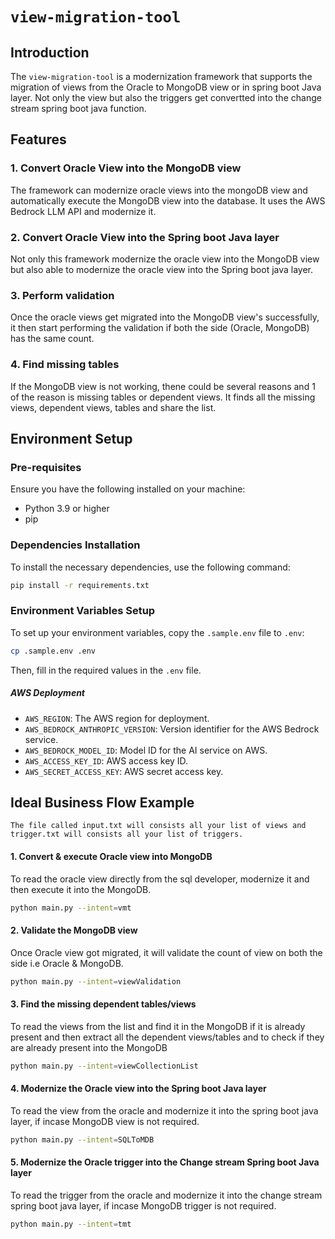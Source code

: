 # `view-migration-tool`

## Introduction

The `view-migration-tool` is a modernization framework that supports the migration of views from the Oracle to MongoDB view or in spring boot Java layer. Not only the view but also the triggers get convertted into the change stream spring boot java function.

## Features

### 1. Convert Oracle View into the MongoDB view
The framework can modernize oracle views into the mongoDB view and automatically execute the MongoDB view into the database. It uses the AWS Bedrock LLM API and modernize it.

### 2. Convert Oracle View into the Spring boot Java layer
Not only this framework modernize the oracle view into the MongoDB view but also able to modernize the oracle view into the Spring boot java layer.

### 3. Perform validation
Once the oracle views get migrated into the MongoDB view's successfully, it then start performing the validation if both the side (Oracle, MongoDB) has the same count.

### 4. Find missing tables
If the MongoDB view is not working, thene could be several reasons and 1 of the reason is missing tables or dependent views. It finds all the missing views, dependent views, tables and share the list.

## Environment Setup

### Pre-requisites
Ensure you have the following installed on your machine:
- Python 3.9 or higher
- pip

### Dependencies Installation
To install the necessary dependencies, use the following command:
```bash
pip install -r requirements.txt
```

### Environment Variables Setup
To set up your environment variables, copy the `.sample.env` file to `.env`:
```bash
cp .sample.env .env
```
Then, fill in the required values in the `.env` file.

##### AWS Deployment 
- `AWS_REGION`: The AWS region for deployment.
- `AWS_BEDROCK_ANTHROPIC_VERSION`: Version identifier for the AWS Bedrock service.
- `AWS_BEDROCK_MODEL_ID`: Model ID for the AI service on AWS.
- `AWS_ACCESS_KEY_ID`: AWS access key ID.
- `AWS_SECRET_ACCESS_KEY`: AWS secret access key.

## Ideal Business Flow Example
```
The file called input.txt will consists all your list of views and trigger.txt will consists all your list of triggers.
```

#### 1. Convert & execute Oracle view into MongoDB
To read the oracle view directly from the sql developer, modernize it and then execute it into the MongoDB.

```bash
python main.py --intent=vmt
```

#### 2. Validate the MongoDB view
Once Oracle view got migrated, it will validate the count of view on both the side i.e Oracle & MongoDB. 

```bash
python main.py --intent=viewValidation
```

#### 3. Find the missing dependent tables/views
To read the views from the list and find it in the MongoDB if it is already present and then extract all the dependent views/tables and to check if they are already present into the MongoDB

```bash
python main.py --intent=viewCollectionList
```

#### 4. Modernize the Oracle view into the Spring boot Java layer
To read the view from the oracle and modernize it into the spring boot java layer, if incase MongoDB view is not required.

```bash
python main.py --intent=SQLToMDB
```

#### 5. Modernize the Oracle trigger into the Change stream Spring boot Java layer
To read the trigger from the oracle and modernize it into the change stream spring boot java layer, if incase MongoDB trigger is not required.

```bash
python main.py --intent=tmt
```